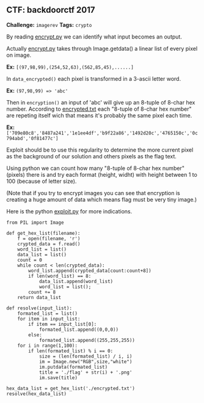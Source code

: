 **CTF: backdoorctf 2017**
--
**Challenge:** `imagerev`
**Tags:**  `crypto`

By reading [encrypt.py][encrypt] we can identify what input becomes an output.

Actually [encrypt.py][encrypt] takes through Image.getdata() a linear list of every pixel on image. 

**Ex:** `[(97,98,99),(254,52,63),(562,85,45),......]`

In `data_encrypted()` each pixel is transformed in a 3-ascii letter word.

**Ex:** `(97,98,99) => 'abc'`

Then in `encryption()` an input of 'abc' will give up an 8-tuple of 8-char hex number.
According to [encrypted.txt][encrypted] each "8-tuple of 8-char hex number" are repeting itself wich that means it's probably the same pixel each time.

**Ex:** `['709e80c8','8487a241','1e1ee4df','b9f22a86','1492d20c','4765150c','0c794abd','0f81477c']`

Exploit should be to use this regularity to determine the more current pixel as the background of our solution and others pixels as the flag text.

Using python we can count how many "8-tuple of 8-char hex number" (pixels) there is and try each format (height, widht) with height between 1 to 100 (because of letter size).

(Note that if you try to encrypt images you can see that encryption is creating a huge amount of data which means flag must be very tiny image.) 

Here is the python [exploit.py][exploit] for more indications.

    from PIL import Image
    
    def get_hex_list(filename):
    	f = open(filename, 'r')
    	crypted_data = f.read()
    	word_list = list()
    	data_list = list()
    	count = 0
    	while count < len(crypted_data):
    		word_list.append(crypted_data[count:count+8])
    		if len(word_list) == 8:
    			data_list.append(word_list)
    			word_list = list();
    		count += 8
    	return data_list
    
    def resolve(input_list):
    	formated_list = list()
    	for item in input_list:
    		if item == input_list[0]:
    			formated_list.append((0,0,0))
    		else:
    			formated_list.append((255,255,255))
    	for i in range(1,100):
    		if len(formated_list) % i == 0:
    			size = (len(formated_list) / i, i)
    			im = Image.new("RGB",size,"white")
    			im.putdata(formated_list)
    			title = './flag' + str(i) + '.png'
    			im.save(title)
    
    hex_data_list = get_hex_list('./encrypted.txt')
    resolve(hex_data_list)

[encrypt]:/backdoorctf%202017/imagerev/encrypt.py
[encrypted]:/backdoorctf%202017/imagerev/encrypted.txt
[exploit]:/backdoorctf%202017/imagerev/exploit.py
